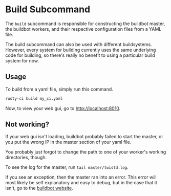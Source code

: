 # Build Subcommand

The `build` subcommand is responsible for constructing the buildbot master, the buildbot workers, and their respective configuration files from a YAML file.

The build subcommand can also be used with different buildsystems. However, every system for building currently uses the same underlying code for building, so there's really no benefit to using a particular build system for now.


## Usage

To build from a yaml file, simply run this command.

```bash
rusty-ci build my_ci.yaml
```

Now, to view your web gui, go to [http://localhost:8010](http://localhost:8010).

## Not working?

If your web gui isn't loading, buildbot probably failed to start the master, or you put the wrong IP in the master section of your yaml file.

You probably just forgot to change the path to one of your worker's working directories, though.

To see the log for the master, run `tail master/twistd.log`.

If you see an exception, then the master ran into an error. This error will most likely be self explanatory and easy to debug, but in the case that it isn't, go to the [buildbot website](https://buildbot.net).